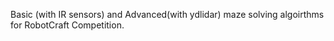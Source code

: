 Basic (with IR sensors) and Advanced(with ydlidar) maze solving algoirthms for RobotCraft Competition.
